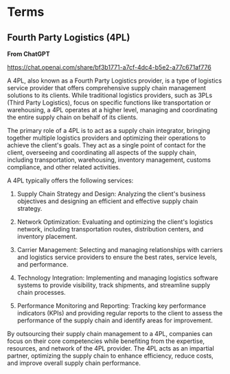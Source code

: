 # Terms

## Fourth Party Logistics (4PL)

**From ChatGPT**

https://chat.openai.com/share/bf3b1771-a7cf-4dc4-b5e2-a77c671af776

A 4PL, also known as a Fourth Party Logistics provider, is a type of logistics service provider that offers comprehensive supply chain management solutions to its clients. While traditional logistics providers, such as 3PLs (Third Party Logistics), focus on specific functions like transportation or warehousing, a 4PL operates at a higher level, managing and coordinating the entire supply chain on behalf of its clients.

The primary role of a 4PL is to act as a supply chain integrator, bringing together multiple logistics providers and optimizing their operations to achieve the client's goals. They act as a single point of contact for the client, overseeing and coordinating all aspects of the supply chain, including transportation, warehousing, inventory management, customs compliance, and other related activities.

A 4PL typically offers the following services:

1. Supply Chain Strategy and Design: Analyzing the client's business objectives and designing an efficient and effective supply chain strategy.

2. Network Optimization: Evaluating and optimizing the client's logistics network, including transportation routes, distribution centers, and inventory placement.

3. Carrier Management: Selecting and managing relationships with carriers and logistics service providers to ensure the best rates, service levels, and performance.

4. Technology Integration: Implementing and managing logistics software systems to provide visibility, track shipments, and streamline supply chain processes.

5. Performance Monitoring and Reporting: Tracking key performance indicators (KPIs) and providing regular reports to the client to assess the performance of the supply chain and identify areas for improvement.

By outsourcing their supply chain management to a 4PL, companies can focus on their core competencies while benefiting from the expertise, resources, and network of the 4PL provider. The 4PL acts as an impartial partner, optimizing the supply chain to enhance efficiency, reduce costs, and improve overall supply chain performance.
